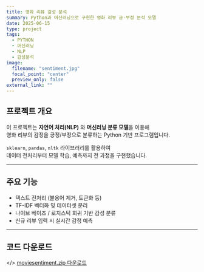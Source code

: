 ```yaml
---
title: 영화 리뷰 감성 분석
summary: Python과 머신러닝으로 구현한 영화 리뷰 긍·부정 분석 모델
date: 2025-06-15
type: project
tags:
  - PYTHON
  - 머신러닝
  - NLP
  - 감성분석
image:
  filename: "sentiment.jpg"
  focal_point: "center"
  preview_only: false
external_link: ""
---
```


## <i class="fab fa-python"></i> 프로젝트 개요

이 프로젝트는 **자연어 처리(NLP)** 와 **머신러닝 분류 모델**을 이용해  
영화 리뷰의 감정을 긍정/부정으로 분류하는 Python 기반 프로그램입니다.  

`sklearn`, `pandas`, `nltk` 라이브러리를 활용하여  
데이터 전처리부터 모델 학습, 예측까지 전 과정을 구현했습니다.  

---

## <i class="fab fa-steam-symbol"></i> 주요 기능

- 텍스트 전처리 (불용어 제거, 토큰화 등)  
- TF-IDF 벡터화 및 데이터셋 분리  
- 나이브 베이즈 / 로지스틱 회귀 기반 감성 분류  
- 신규 리뷰 입력 시 실시간 감정 예측  

---

## <i class="fab fa-dropbox"></i> 코드 다운로드
</> [moviesentiment.zip 다운로드](/uploads/nsmc.zip)
